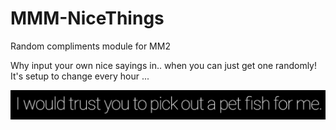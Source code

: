 # MMM-NiceThings
Random compliments module for MM2

Why input your own nice sayings in.. when you can just get one randomly!   It's setup to change every hour ...

![Random compliment](images/Capture.PNG)
